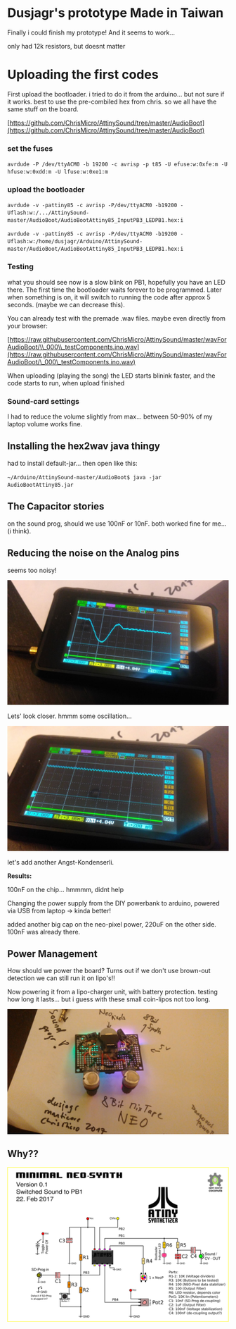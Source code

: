# Dusjagr's prototype Made in Taiwan

Finally i could finish my prototype! And it seems to work...

only had 12k resistors, but doesnt matter

# Uploading the first codes

First upload the bootloader. i tried to do it from the arduino... but not sure if it works. best to use the pre-combiled hex from chris. so we all have the same stuff on the board.

[https://github.com/ChrisMicro/AttinySound/tree/master/AudioBoot](https://github.com/ChrisMicro/AttinySound/tree/master/AudioBoot)

### set the fuses

`avrdude -P /dev/ttyACM0 -b 19200 -c avrisp -p t85 -U efuse:w:0xfe:m -U hfuse:w:0xdd:m -U lfuse:w:0xe1:m`

### upload the bootloader

`avrdude -v -pattiny85 -c avrisp -P/dev/ttyACM0 -b19200 -Uflash:w:/.../AttinySound-master/AudioBoot/AudioBootAttiny85_InputPB3_LEDPB1.hex:i`

`avrdude -v -pattiny85 -c avrisp -P/dev/ttyACM0 -b19200 -Uflash:w:/home/dusjagr/Arduino/AttinySound-master/AudioBoot/AudioBootAttiny85_InputPB3_LEDPB1.hex:i`

### Testing

what you should see now is a slow blink on PB1, hopefully you have an LED there. The first time the bootloader waits forever to be programmed. Later when something is on, it will switch to running the code after approx 5 seconds. \(maybe we can decrease this\).

You can already test with the premade .wav files. maybe even directly from your browser:

[https://raw.githubusercontent.com/ChrisMicro/AttinySound/master/wavForAudioBoot/\\_000\\_testComponents.ino.wav](https://raw.githubusercontent.com/ChrisMicro/AttinySound/master/wavForAudioBoot/\_000\_testComponents.ino.wav)

When uploading \(playing the song\) the LED starts blinink faster, and the code starts to run, when upload finished

### Sound-card settings

I had to reduce the volume slightly from max... between 50-90% of my laptop volume works fine.

## Installing the hex2wav java thingy

had to install default-jar... then open like this:

`~/Arduino/AttinySound-master/AudioBoot$ java -jar AudioBootAttiny85.jar`

## The Capacitor stories

on the sound prog, should we use 100nF or 10nF. both worked fine for me... \(i think\).

## Reducing the noise on the Analog pins

seems too noisy!

![](images/photos/ADC_noise_oszi2.jpg)

Lets' look closer. hmmm some oscillation...

![](images/photos/ADC_noise_oszi1.jpg)

let's add another Angst-Kondenserli.

**Results:**

100nF on the chip... hmmmm, didnt help

Changing the power supply from the DIY powerbank to arduino, powered via USB from laptop -&gt; kinda better!

added another big cap on the neo-pixel power, 220uF on the other side. 100nF was already there.

## Power Management

How should we power the board? Turns out if we don't use brown-out detection we can still run it on lipo's!!

Now powering it from a lipo-charger unit, with battery protection. testing how long it lasts... but i guess with these small coin-lipos not too long.

![](images/photos/Attiny_NEO_PowerManagement.jpg)

## Why??

![](images/schematics/85SoundProg_minimal-NEO.png)

